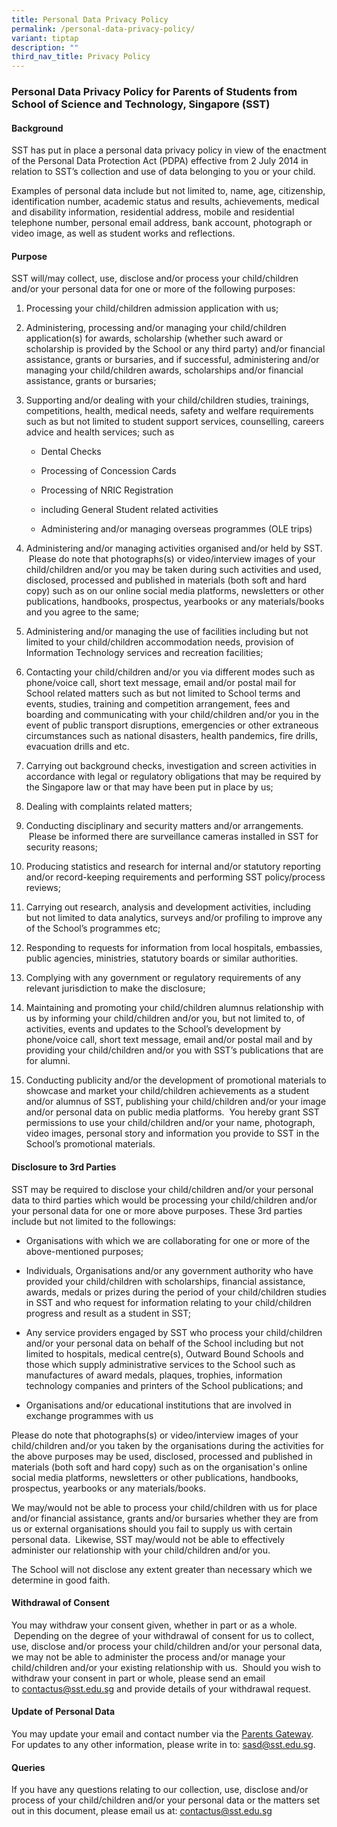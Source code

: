 ```yaml
---
title: Personal Data Privacy Policy
permalink: /personal-data-privacy-policy/
variant: tiptap
description: ""
third_nav_title: Privacy Policy
---
```

<h3><strong>Personal Data Privacy Policy for Parents of Students from School of Science and Technology, Singapore (SST)</strong></h3>
<h4><strong>Background</strong></h4>
<p>SST has put in place a personal data privacy policy in view of the enactment
of the Personal Data Protection Act (PDPA) effective from 2 July 2014 in
relation to SST’s collection and use of data belonging to you or your child.</p>
<p>Examples of personal data include but not limited to, name, age, citizenship,
identification number, academic status and results, achievements, medical
and disability information, residential address, mobile and residential
telephone number, personal email address, bank account, photograph or video
image, as well as student works and reflections.</p>
<h4><strong>Purpose</strong></h4>
<p>SST will/may collect, use, disclose and/or process your child/children
and/or your personal data for one or more of the following purposes:</p>
<ol data-tight="true" class="tight">
<li>
<p>Processing your child/children admission application with us;</p>
</li>
<li>
<p>Administering, processing and/or managing your child/children application(s)
for awards, scholarship (whether such award or scholarship is provided
by the School or any third party) and/or financial assistance, grants or
bursaries, and if successful, administering and/or managing your child/children
awards, scholarships and/or financial assistance, grants or bursaries;</p>
</li>
<li>
<p>Supporting and/or dealing with your child/children studies, trainings,
competitions, health, medical needs, safety and welfare requirements such
as but not limited to student support services, counselling, careers advice
and health services; such as</p>
<ul data-tight="true" class="tight">
<li>
<p>Dental Checks</p>
</li>
<li>
<p>Processing of Concession Cards</p>
</li>
<li>
<p>Processing of NRIC Registration</p>
</li>
<li>
<p>including General Student related activities</p>
</li>
<li>
<p>Administering and/or managing overseas programmes (OLE trips)</p>
</li>
</ul>
</li>
<li>
<p>Administering and/or managing activities organised and/or held by SST.
&nbsp;Please do note that photographs(s) or video/interview images of your
child/children and/or you may be taken during such activities and used,
disclosed, processed and published in materials (both soft and hard copy)
such as on our online social media platforms, newsletters or other publications,
handbooks, prospectus, yearbooks or any materials/books and you agree to
the same;</p>
</li>
<li>
<p>Administering and/or managing the use of facilities including but not
limited to your child/children accommodation needs, provision of Information
Technology services and recreation facilities;</p>
</li>
<li>
<p>Contacting your child/children and/or you via different modes such as
phone/voice call, short text message, email and/or postal mail for School
related matters such as but not limited to School terms and events, studies,
training and competition arrangement, fees and boarding and communicating
with your child/children and/or you in the event of public transport disruptions,
emergencies or other extraneous circumstances such as national disasters,
health pandemics, fire drills, evacuation drills and etc.</p>
</li>
<li>
<p>Carrying out background checks, investigation and screen activities in
accordance with legal or regulatory obligations that may be required by
the Singapore law or that may have been put in place by us;</p>
</li>
<li>
<p>Dealing with complaints related matters;</p>
</li>
<li>
<p>Conducting disciplinary and security matters and/or arrangements. &nbsp;Please
be informed there are surveillance cameras installed in SST for security
reasons;</p>
</li>
<li>
<p>Producing statistics and research for internal and/or statutory reporting
and/or record-keeping requirements and performing SST policy/process reviews;</p>
</li>
<li>
<p>Carrying out research, analysis and development activities, including
but not limited to data analytics, surveys and/or profiling to improve
any of the School’s programmes etc;</p>
</li>
<li>
<p>Responding to requests for information from local hospitals, embassies,
public agencies, ministries, statutory boards or similar authorities.</p>
</li>
<li>
<p>Complying with any government or regulatory requirements of any relevant
jurisdiction to make the disclosure;</p>
</li>
<li>
<p>Maintaining and promoting your child/children alumnus relationship with
us by informing your child/children and/or you, but not limited to, of
activities, events and updates to the School’s development by phone/voice
call, short text message, email and/or postal mail and by providing your
child/children and/or you with SST’s publications that are for alumni.</p>
</li>
<li>
<p>Conducting publicity and/or the development of promotional materials to
showcase and market your child/children achievements as a student and/or
alumnus of SST, publishing your child/children and/or your image and/or
personal data on public media platforms. &nbsp;You hereby grant SST permissions
to use your child/children and/or your name, photograph, video images,
personal story and information you provide to SST in the School’s promotional
materials.</p>
</li>
</ol>
<h4><strong>Disclosure to 3rd Parties</strong></h4>
<p>SST may be required to disclose your child/children and/or your personal
data to third parties which would be processing your child/children and/or
your personal data for one or more above purposes. These 3rd parties include
but not limited to the followings:</p>
<ul data-tight="true" class="tight">
<li>
<p>Organisations with which we are collaborating for one or more of the above-mentioned
purposes;</p>
</li>
<li>
<p>Individuals, Organisations and/or any government authority who have provided
your child/children with scholarships, financial assistance, awards, medals
or prizes during the period of your child/children studies in SST and who
request for information relating to your child/children progress and result
as a student in SST;</p>
</li>
<li>
<p>Any service providers engaged by SST who process your child/children and/or
your personal data on behalf of the School including but not limited to
hospitals, medical centre(s), Outward Bound Schools and those which supply
administrative services to the School such as manufactures of award medals,
plaques, trophies, information technology companies and printers of the
School publications; and</p>
</li>
<li>
<p>Organisations and/or educational institutions that are involved in exchange
programmes with us</p>
</li>
</ul>
<p>Please do note that photographs(s) or video/interview images of your child/children
and/or you taken by the organisations during the activities for the above
purposes may be used, disclosed, processed and published in materials (both
soft and hard copy) such as on the organisation's online social media platforms,
newsletters or other publications, handbooks, prospectus, yearbooks or
any materials/books.</p>
<p>We may/would not be able to process your child/children with us for place
and/or financial assistance, grants and/or bursaries whether they are from
us or external organisations should you fail to supply us with certain
personal data. &nbsp;Likewise, SST may/would not be able to effectively
administer our relationship with your child/children and/or you.</p>
<p>The School will not disclose any extent greater than necessary which we
determine in good faith.</p>
<h4><strong>Withdrawal of Consent</strong></h4>
<p>You may withdraw your consent given, whether in part or as a whole. &nbsp;Depending
on the degree of your withdrawal of consent for us to collect, use, disclose
and/or process your child/children and/or your personal data, we may not
be able to administer the process and/or manage your child/children and/or
your existing relationship with us. &nbsp;Should you wish to withdraw your
consent in part or whole, please send an email to&nbsp;<a href="mailto:contactus@sst.edu.sg" rel="noopener noreferrer nofollow" target="_blank"><u>contactus@sst.edu.sg</u></a>&nbsp;and
provide details of your withdrawal request.</p>
<h4><strong>Update of Personal Data</strong></h4>
<p>You may update your email and contact number via the&nbsp;<a href="https://pg.moe.edu.sg/" rel="noopener noreferrer nofollow" target="_blank"><u>Parents Gateway</u></a>.
For updates to any other information, please write in to:&nbsp;<a href="mailto:contactus@sst.edu.sg" rel="noopener noreferrer nofollow" target="_blank"><u>sasd@sst.edu.sg</u></a>.</p>
<h4><strong>Queries</strong></h4>
<p>If you have any questions relating to our collection, use, disclose and/or
process of your child/children and/or your personal data or the matters
set out in this document, please email us at:&nbsp;<a href="mailto:contactus@sst.edu.sg" rel="noopener noreferrer nofollow" target="_blank"><u>contactus@sst.edu.sg</u></a>
</p>